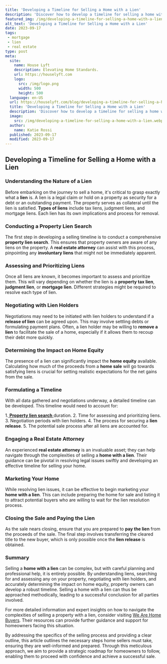 ```yaml
---
title: 'Developing a Timeline for Selling a Home with a Lien'
description: 'Discover how to develop a timeline for selling a home with a lien, ensuring a smooth process. Satisfy your curious mind with expert guidance.'
featured_img: /img/developing-a-timeline-for-selling-a-home-with-a-lien.webp
alt_text: 'Developing a Timeline for Selling a Home with a Lien'
date: 2023-09-17
tags:
 - mortgage
 - lien
 - real estate
type: post
meta:
  site:
    name: House Lyft
    description: Elevating Home Standards.
    url: https://houselyft.com
    logo:
      src: /img/logo.png
      width: 500
      height: 500
  language: en-US
  url: https://houselyft.com/blog/developing-a-timeline-for-selling-a-home-with-a-lien
  title: 'Developing a Timeline for Selling a Home with a Lien'
  description: 'Discover how to develop a timeline for selling a home with a lien, ensuring a smooth process. Satisfy your curious mind with expert guidance.'
  image:
    src: /img/developing-a-timeline-for-selling-a-home-with-a-lien.webp
  author:
    name: Katie Rossi
  published: 2023-09-17
  modified: 2023-09-17
---
```



## Developing a Timeline for Selling a Home with a Lien

### Understanding the Nature of a Lien

Before embarking on the journey to sell a home, it's critical to grasp exactly what a **lien** is. A lien is a legal claim or hold on a property as security for a debt or an outstanding payment. The property serves as collateral until the lien is satisfied. **Types of liens** include tax liens, judgment liens, and mortgage liens. Each lien has its own implications and process for removal.

### Conducting a Property Lien Search

The first step in developing a selling timeline is to conduct a comprehensive **property lien search**. This ensures that property owners are aware of any liens on the property. A **real estate attorney** can assist with this process, pinpointing any **involuntary liens** that might not be immediately apparent.

### Assessing and Prioritizing Liens

Once all liens are known, it becomes important to assess and prioritize them. This will vary depending on whether the lien is a **property tax lien**, **judgment lien**, or **mortgage lien**. Different strategies might be required to resolve each type of lien.

### Negotiating with Lien Holders

Negotiations may need to be initiated with lien holders to understand if a **release of lien** can be agreed upon. This may involve settling debts or formulating payment plans. Often, a lien holder may be willing to **remove a lien** to facilitate the sale of a home, especially if it allows them to recoup their debt more quickly.

### Determining the Impact on Home Equity

The presence of a lien can significantly impact the **home equity** available. Calculating how much of the proceeds from a **home sale** will go towards satisfying liens is crucial for setting realistic expectations for the net gains from the sale.

### Formulating a Timeline

With all data gathered and negotiations underway, a detailed timeline can be developed. This timeline would need to account for:

1.[  **Property lien search**  ](https://houselyft.com/blog/how-to-leverage-home-equity-despite-existing-liens)duration.
2. Time for assessing and prioritizing liens.
3. Negotiation periods with lien holders.
4. The process for securing a **lien release**.
5. The potential sale process after all liens are accounted for.

### Engaging a Real Estate Attorney

An experienced **real estate attorney** is an invaluable asset; they can help navigate through the complexities of selling a **home with a lien**. Their guidance can be pivotal in resolving legal issues swiftly and developing an effective timeline for selling your home.

### Marketing Your Home

While resolving lien issues, it can be effective to begin marketing your **home with a lien**. This can include preparing the home for sale and listing it to attract potential buyers who are willing to wait for the lien resolution process.

### Closing the Sale and Paying the Lien

As the sale nears closing, ensure that you are prepared to **pay the lien** from the proceeds of the sale. The final step involves transferring the cleared title to the new buyer, which is only possible once the **lien release** is obtained.
  
### Summary

Selling a **home with a lien** can be complex, but with careful planning and professional help, it is entirely possible. By understanding liens, searching for and assessing any on your property, negotiating with lien holders, and accurately determining the impact on home equity, property owners can develop a robust timeline. Selling a home with a lien can thus be approached methodically, leading to a successful conclusion for all parties involved.

For more detailed information and expert insights on how to navigate the complexities of selling a property with a lien, consider visiting [We Are Home Buyers](https://www.wearehomebuyers.com/blog/sell-a-house-with-a-lien/). Their resources can provide further guidance and support for homeowners facing this situation.

By addressing the specifics of the selling process and providing a clear outline, this article outlines the necessary steps home sellers must take, ensuring they are well-informed and prepared. Through this meticulous approach, we aim to provide a strategic roadmap for homeowners to follow, enabling them to proceed with confidence and achieve a successful sale.